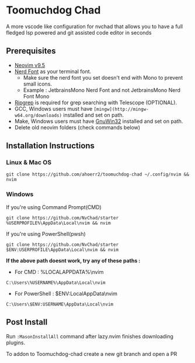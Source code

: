 # Toomuchdog Chad
A more vscode like configuration for nvchad that allows you to have a full fledged lsp powered and git assisted code editor in seconds

## Prerequisites
+ [Neovim v9.5](https://github.com/neovim/neovim/releases/tag/v0.9.5)
+ [Nerd Font](https://www.nerdfonts.com/) as your terminal font.
  + Make sure the nerd font you set doesn't end with Mono to prevent small icons.
  + Example : JetbrainsMono Nerd Font and not JetbrainsMono Nerd Font Mono
+ [Ripgrep](https://github.com/BurntSushi/ripgrep) is required for grep searching with Telescope (OPTIONAL).
+ GCC, Windows users must have `[mingw](http://mingw-w64.org/downloads)` installed and set on path.
+ Make, Windows users must have [GnuWin32](https://sourceforge.net/projects/gnuwin32) installed and set on path.
+ Delete old neovim folders (check commands below)

## Installation Instructions

### Linux & Mac OS
```git clone https://github.com/ahoerr2/toomuchdog-chad ~/.config/nvim && nvim```

### Windows 
If you're using Command Prompt(CMD)

`git clone https://github.com/NvChad/starter %USERPROFILE%\AppData\Local\nvim && nvim`

If you're using PowerShell(pwsh)

`git clone https://github.com/NvChad/starter $ENV:USERPROFILE\AppData\Local\nvim && nvim`

**If the above path doesnt work, try any of these paths :**
* For CMD : %LOCALAPPDATA%\nvim

```C:\Users\%USERNAME%\AppData\Local\nvim```
* For PowerShell : $ENV:LocalAppData\nvim

```C:\Users\$ENV:USERNAME\AppData\Local\nvim```

## Post Install
Run `:MasonInstallAll` command after lazy.nvim finishes downloading plugins.

To addon to Toomuchdog-chad create a new git branch and open a PR
